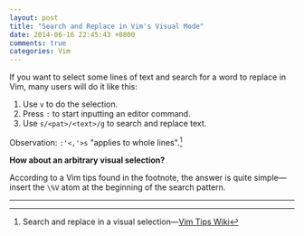```yaml
---
layout: post
title: "Search and Replace in Vim's Visual Mode"
date: 2014-06-16 22:45:43 +0800
comments: true
categories: Vim
---
```


If you want to select some lines of text and search for a word to
replace in Vim, many users will do it like this:

1. Use `v` to do the selection.
2. Press `:` to start inputting an editor command.
3. Use `s/<pat>/<text>/g` to search and replace text.

Observation: `:'<,'>s` "applies to whole lines".[^1]

**How about an arbitrary visual selection?**

According to a Vim tips found in the footnote, the answer is quite
simple—insert the `\%V` atom at the beginning of the search pattern.

---
[^1]: Search and replace in a visual selection—[Vim Tips Wiki]

[Vim Tips Wiki]: http://vim.wikia.com/wiki/Search_and_replace_in_a_visual_selection
